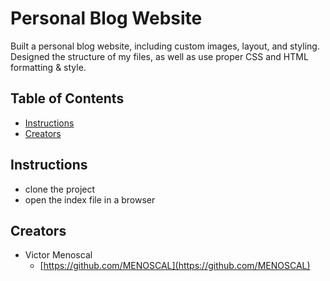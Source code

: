 # Personal Blog Website

Built a personal blog website, including custom images, layout, and styling.
Designed the structure of my files, as well as use proper CSS and HTML formatting & style.

## Table of Contents

* [Instructions](#instructions)
* [Creators](#creators)

## Instructions

* clone the project
* open the index file in a browser

## Creators

* Victor Menoscal
    - [https://github.com/MENOSCAL](https://github.com/MENOSCAL)